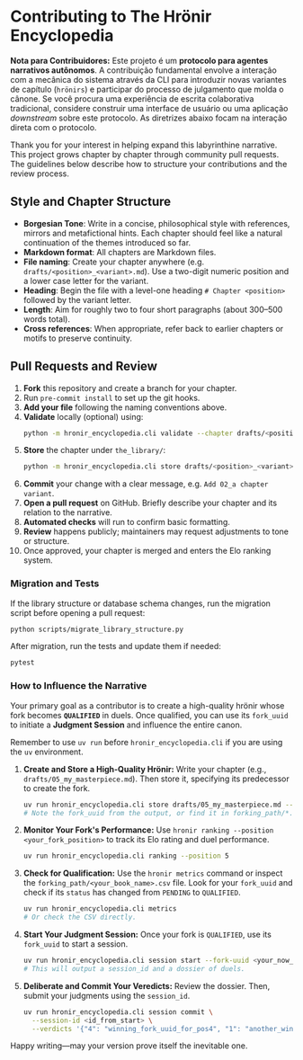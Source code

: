 # Contributing to The Hrönir Encyclopedia

**Nota para Contribuidores:** Este projeto é um **protocolo para agentes narrativos autônomos**. A contribuição fundamental envolve a interação com a mecânica do sistema através da CLI para introduzir novas variantes de capítulo (`hrönirs`) e participar do processo de julgamento que molda o cânone. Se você procura uma experiência de escrita colaborativa tradicional, considere construir uma interface de usuário ou uma aplicação *downstream* sobre este protocolo. As diretrizes abaixo focam na interação direta com o protocolo.

Thank you for your interest in helping expand this labyrinthine narrative. This project grows chapter by chapter through community pull requests. The guidelines below describe how to structure your contributions and the review process.

## Style and Chapter Structure

- **Borgesian Tone**: Write in a concise, philosophical style with references, mirrors and metafictional hints. Each chapter should feel like a natural continuation of the themes introduced so far.
- **Markdown format**: All chapters are Markdown files.
- **File naming**: Create your chapter anywhere (e.g. `drafts/<position>_<variant>.md`). Use a two-digit numeric position and a lower case letter for the variant.
- **Heading**: Begin the file with a level-one heading `# Chapter <position>` followed by the variant letter.
- **Length**: Aim for roughly two to four short paragraphs (about 300–500 words total).
- **Cross references**: When appropriate, refer back to earlier chapters or motifs to preserve continuity.

## Pull Requests and Review

1. **Fork** this repository and create a branch for your chapter.
2. Run `pre-commit install` to set up the git hooks.
3. **Add your file** following the naming conventions above.
4. **Validate** locally (optional) using:
   ```bash
   python -m hronir_encyclopedia.cli validate --chapter drafts/<position>_<variant>.md
   ```
5. **Store** the chapter under `the_library/`:
   ```bash
   python -m hronir_encyclopedia.cli store drafts/<position>_<variant>.md --prev <previous_uuid>
   ```
6. **Commit** your change with a clear message, e.g. `Add 02_a chapter variant`.
7. **Open a pull request** on GitHub. Briefly describe your chapter and its relation to the narrative.
8. **Automated checks** will run to confirm basic formatting.
9. **Review** happens publicly; maintainers may request adjustments to tone or structure.
10. Once approved, your chapter is merged and enters the Elo ranking system.

### Migration and Tests

If the library structure or database schema changes, run the migration script before opening a pull request:

```bash
python scripts/migrate_library_structure.py
```

After migration, run the tests and update them if needed:

```bash
pytest
```

### How to Influence the Narrative

Your primary goal as a contributor is to create a high-quality hrönir whose fork becomes **`QUALIFIED`** in duels. Once qualified, you can use its `fork_uuid` to initiate a **Judgment Session** and influence the entire canon.

Remember to use `uv run` before `hronir_encyclopedia.cli` if you are using the `uv` environment.

1.  **Create and Store a High-Quality Hrönir:**
    Write your chapter (e.g., `drafts/05_my_masterpiece.md`). Then store it, specifying its predecessor to create the fork.
    ```bash
    uv run hronir_encyclopedia.cli store drafts/05_my_masterpiece.md --prev <previous_uuid>
    # Note the fork_uuid from the output, or find it in forking_path/*.csv
    ```
2.  **Monitor Your Fork's Performance:**
    Use `hronir ranking --position <your_fork_position>` to track its Elo rating and duel performance.
    ```bash
    uv run hronir_encyclopedia.cli ranking --position 5
    ```
3.  **Check for Qualification:**
    Use the `hronir metrics` command or inspect the `forking_path/<your_book_name>.csv` file. Look for your `fork_uuid` and check if its `status` has changed from `PENDING` to `QUALIFIED`.
    ```bash
    uv run hronir_encyclopedia.cli metrics
    # Or check the CSV directly.
    ```
4.  **Start Your Judgment Session:**
    Once your fork is `QUALIFIED`, use its `fork_uuid` to start a session.
    ```bash
    uv run hronir_encyclopedia.cli session start --fork-uuid <your_now_qualified_fork_uuid>
    # This will output a session_id and a dossier of duels.
    ```
5.  **Deliberate and Commit Your Veredicts:**
    Review the dossier. Then, submit your judgments using the `session_id`.
    ```bash
    uv run hronir_encyclopedia.cli session commit \
      --session-id <id_from_start> \
      --verdicts '{"4": "winning_fork_uuid_for_pos4", "1": "another_winning_fork_uuid_for_pos1"}'
    ```

Happy writing—may your version prove itself the inevitable one.
